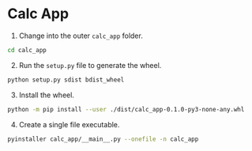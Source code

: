 # Calc App

1. Change into the outer `calc_app` folder.

```bash
cd calc_app
```

2. Run the `setup.py` file to generate the wheel.

```bash
python setup.py sdist bdist_wheel
```

3. Install the wheel.

```bash
python -m pip install --user ./dist/calc_app-0.1.0-py3-none-any.whl
```

4. Create a single file executable.

```bash
pyinstaller calc_app/__main__.py --onefile -n calc_app
```
